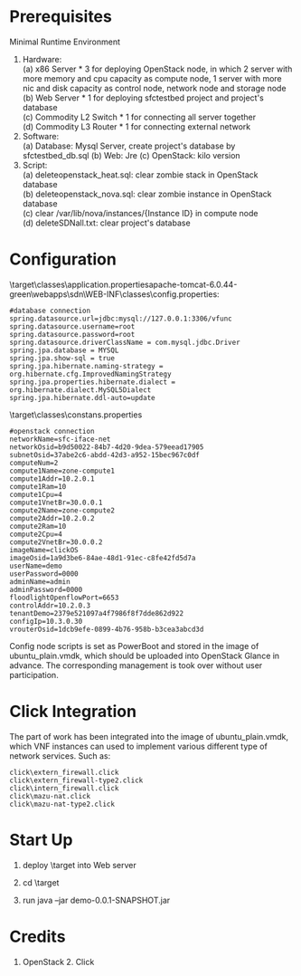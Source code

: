 # Prerequisites

Minimal Runtime Environment  
1. Hardware:  
(a) x86 Server * 3 for deploying OpenStack node, in which 2 server with more memory and cpu capacity as compute node, 1 server with more nic and disk capacity as control node, network node and storage node  
(b) Web Server * 1 for deploying sfctestbed project and project's database  
(c) Commodity L2 Switch * 1 for connecting all server together  
(d) Commodity L3 Router * 1 for connecting external network
2. Software:  
(a) Database: Mysql Server, create project's database by sfctestbed_db.sql
(b) Web: Jre 
(c) OpenStack: kilo version  
3. Script:  
(a) deleteopenstack_heat.sql: clear zombie stack in OpenStack database  
(b) deleteopenstack_nova.sql: clear zombie instance in OpenStack database  
(c) clear /var/lib/nova/instances/{Instance ID} in compute node  
(d) deleteSDNall.txt: clear project's database  


# Configuration


\target\classes\application.propertiesapache-tomcat-6.0.44-green\webapps\sdn\WEB-INF\classes\config.properties:

    #database connection
    spring.datasource.url=jdbc:mysql://127.0.0.1:3306/vfunc
    spring.datasource.username=root
    spring.datasource.password=root
    spring.datasource.driverClassName = com.mysql.jdbc.Driver
    spring.jpa.database = MYSQL
    spring.jpa.show-sql = true
    spring.jpa.hibernate.naming-strategy = org.hibernate.cfg.ImprovedNamingStrategy
    spring.jpa.properties.hibernate.dialect = org.hibernate.dialect.MySQL5Dialect
    spring.jpa.hibernate.ddl-auto=update


\target\classes\constans.properties

    #openstack connection
    networkName=sfc-iface-net
    networkOsid=b9d50022-84b7-4d20-9dea-579eead17905
    subnetOsid=37abe2c6-abdd-42d3-a952-15bec967c0df
    computeNum=2
    compute1Name=zone-compute1
    compute1Addr=10.2.0.1
    compute1Ram=10
    compute1Cpu=4
    compute1VnetBr=30.0.0.1
    compute2Name=zone-compute2
    compute2Addr=10.2.0.2
    compute2Ram=10
    compute2Cpu=4
    compute2VnetBr=30.0.0.2
    imageName=clickOS
    imageOsid=1a9d3be6-84ae-48d1-91ec-c8fe42fd5d7a
    userName=demo
    userPassword=0000
    adminName=admin
    adminPassword=0000
    floodlightOpenflowPort=6653
    controlAddr=10.2.0.3
    tenantDemo=2379e521097a4f7986f8f7dde862d922
    configIp=10.3.0.30
    vrouterOsid=1dcb9efe-0899-4b76-958b-b3cea3abcd3d


Config node scripts is set as PowerBoot and stored in the image of ubuntu_plain.vmdk, which should be uploaded into OpenStack Glance in advance. The corresponding management is took over without user participation.

# Click Integration

The part of work has been integrated into the image of ubuntu_plain.vmdk, which VNF instances can used to implement various different type of network services. Such as:

    click\extern_firewall.click 
    click\extern_firewall-type2.click
    click\intern_firewall.click
    click\mazu-nat.click
    click\mazu-nat-type2.click


# Start Up

1. deploy \target into Web server

2. cd \target 

3. run java –jar demo-0.0.1-SNAPSHOT.jar 


# Credits

1. OpenStack 2. Click
